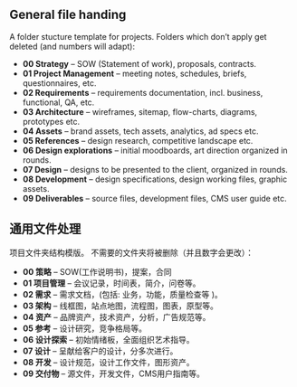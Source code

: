 ## General file handing

A folder stucture template for projects. Folders which don’t apply get deleted (and numbers will adapt):

* **00 Strategy** – SOW (Statement of work), proposals, contracts.
* **01 Project Management** – meeting notes, schedules, briefs, questionnaires, etc.
* **02 Requirements** – requirements documentation, incl. business, functional, QA, etc.
* **03 Architecture** – wireframes, sitemap, flow-charts, diagrams, prototypes etc.
* **04 Assets** – brand assets, tech assets, analytics, ad specs etc.
* **05 References** – design research, competitive landscape etc.
* **06 Design explorations** – initial moodboards, art direction organized in rounds.
* **07 Design** – designs to be presented to the client, organized in rounds.
* **08 Development** – design specifications, design working files, graphic assets.
* **09 Deliverables** – source files, development files, CMS user guide etc.


## 通用文件处理

项目文件夹结构模版。 不需要的文件夹将被删除（并且数字会更改）：

* **00 策略** – SOW(工作说明书)，提案，合同
* **01 项目管理** – 会议记录，时间表，简介，问卷等。
* **02 需求** – 需求文档，(包括: 业务，功能，质量检查等 )。
* **03 架构** – 线框图，站点地图，流程图，图表，原型等。
* **04 资产** – 品牌资产，技术资产，分析，广告规范等。
* **05 参考** – 设计研究，竞争格局等。
* **06 设计探索** – 初始情绪板，全面组织艺术指导。
* **07 设计** – 呈献给客户的设计，分多次进行。
* **08 开发** – 设计规范，设计工作文件，图形资产。
* **09 交付物** – 源文件，开发文件，CMS用户指南等。
